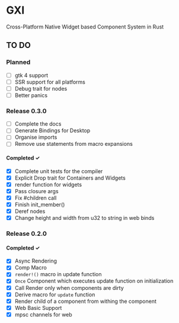 # GXI

Cross-Platform Native Widget based Component System in Rust

## TO DO

### Planned

- [ ] gtk 4 support
- [ ] SSR support for all platforms
- [ ] Debug trait for nodes
- [ ] Better panics

### Release 0.3.0

- [ ] Complete the docs
- [ ] Generate Bindings for Desktop
- [ ] Organise imports
- [ ] Remove use statements from macro expansions

#### Completed ✓

- [X] Complete unit tests for the compiler
- [X] Explicit Drop trait for Containers and Widgets
- [X] render function for widgets
- [X] Pass closure args
- [X] Fix #children call
- [X] Finish init_member()
- [X] Deref nodes
- [X] Change height and width from u32 to string in web binds

### Release 0.2.0

#### Completed ✓

- [x] Async Rendering
- [x] Comp Macro
- [x] `render!()` macro in update function
- [x] `Once` Component which executes update function on initialization
- [x] Call Render only when components are dirty
- [x] Derive macro for `update` function
- [x] Render child of a component from withing the component
- [X] Web Basic Support
- [X] mpsc channels for web

